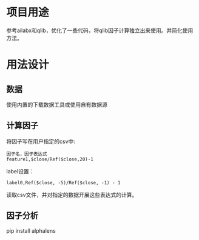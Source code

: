# 项目用途

参考ailabx和qlib，优化了一些代码，将qlib因子计算独立出来使用。并简化使用方法。

# 用法设计

## 数据 
使用内置的下载数据工具或使用自有数据源


## 计算因子

将因子写在用户指定的csv中:
```
因子名，因子表达式
feature1,$close/Ref($close,20)-1
```
label设置：
```
label0,Ref($close, -5)/Ref($close, -1) - 1
```

读取csv文件，并对指定的数据开展这些表达式的计算。

## 因子分析

pip install alphalens